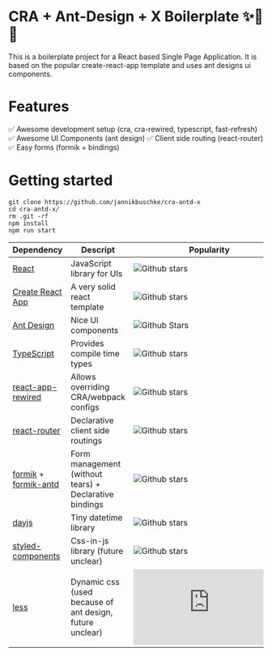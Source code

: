 # CRA + Ant-Design + X Boilerplate ✨🎉🤩

This is a boilerplate project for a React based Single Page Application. It is based on the popular create-react-app template and uses ant designs ui components.

# Features

:white_check_mark: Awesome development setup (cra, cra-rewired, typescript, fast-refresh)
:white_check_mark: Awesome UI Components (ant design)
:white_check_mark: Client side routing (react-router)
:white_check_mark: Easy forms (formik + bindings)

# Getting started

```
git clone https://github.com/jannikbuschke/cra-antd-x
cd cra-antd-x/
rm .git -rf
npm install
npm run start
```

| Dependency  | Descript | Popularity |
| ------------- | ------------- |--|
| [React](https://github.com/facebook/react) | JavaScript library for UIs | ![Github stars](https://img.shields.io/github/stars/facebook/react) |
| [Create React App](https://github.com/facebook/create-react-app)  | A very solid react template | ![Github stars](https://img.shields.io/github/stars/facebook/create-react-app) |
| [Ant Design](https://github.com/ant-design/ant-design) | Nice UI components | ![Github Stars](https://img.shields.io/github/stars/ant-design/ant-design) |
| [TypeScript](https://github.com/microsoft/TypeScript) | Provides compile time types | ![Github stars](https://img.shields.io/github/stars/microsoft/TypeScript) |
| [react-app-rewired](https://github.com/timarney/react-app-rewired)  | Allows overriding CRA/webpack configs | ![Github stars](https://img.shields.io/github/stars/timarney/react-app-rewired) |
| [react-router](https://github.com/ReactTraining/react-router) | Declarative client side routings | ![Github stars](https://img.shields.io/github/stars/ReactTraining/react-router) |
| [formik](https://github.com/jaredpalmer/formik) + [formik-antd](https://github.com/jannikbuschke/formik-antd) | Form management (without tears) + Declarative bindings | ![Github stars](https://img.shields.io/github/stars/jaredpalmer/formik) |
| [dayjs](https://github.com/iamkun/dayjs) | Tiny datetime library | ![Github stars](https://img.shields.io/github/stars/iamkun/dayjs) |
| [styled-components](https://github.com/styled-components/styled-components) | Css-in-js library (future unclear) | ![Github stars](https://img.shields.io/github/stars/styled-components/styled-components) |
| [less](https://github.com/less/less.js) | Dynamic css (used because of ant design, future unclear) | ![Github stars](https://img.shields.io/github/stars/less/less.js) |
